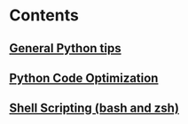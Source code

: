# Contents

## [General Python tips](python.md)

## [Python Code Optimization](Optimize%20Python%20Code.ipynb)

## [Shell Scripting (bash and zsh)](shell.md)
